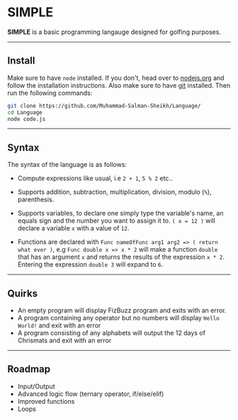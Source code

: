 # SIMPLE
**SIMPLE** is a basic programming langauge designed for golfing purposes. 

---

## Install
Make sure to have `node` installed. If you don't, head over to [nodejs.org](https://nodejs.org/en/)
and follow the installation instructions. Also make sure to have [git](https://git-scm.com) installed.
Then run the following commands:
```bash
git clone https://github.com/Muhammad-Salman-Sheikh/Language/
cd Language
node code.js
```
---

## Syntax
The syntax of the language is as follows:
  * Compute expressions like usual, i.e `2 + 1`, `5 % 2` etc..
  
  * Supports addition, subtraction, multiplication, division, modulo (`%`), parenthesis.
		
  * Supports variables, to declare one simply type the variable's name, an equals sign and the number you want to assign it to.
  `( x = 12 )` will declare a variable `x` with a value of `12`.
	
  * Functions are declared with `Func nameOfFunc arg1 arg2 => ( return what ever )`, e.g `Func double x => x * 2` will
  make a function `double` that has an argument `x` and returns the results of the expression `x * 2`. Entering the expression
  `double 3` will expand to `6`.

---

## Quirks
- An empty program will display FizBuzz program and exits with an error.
- A program containing any operator but no numbers will display `Hello World!` and exit with an error
- A program consisting of any alphabets will output the 12 days of Chrismats and exit with an error

---

## Roadmap
  * Input/Output
  * Advanced logic flow (ternary operator, if/else/elif)
  * Improved functions
  * Loops
